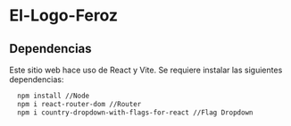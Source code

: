 ﻿# El-Logo-Feroz

## Dependencias

Este sitio web hace uso de React y Vite. Se requiere instalar las siguientes dependencias:

```sh
  npm install //Node
  npm i react-router-dom //Router
  npm i country-dropdown-with-flags-for-react //Flag Dropdown
```
